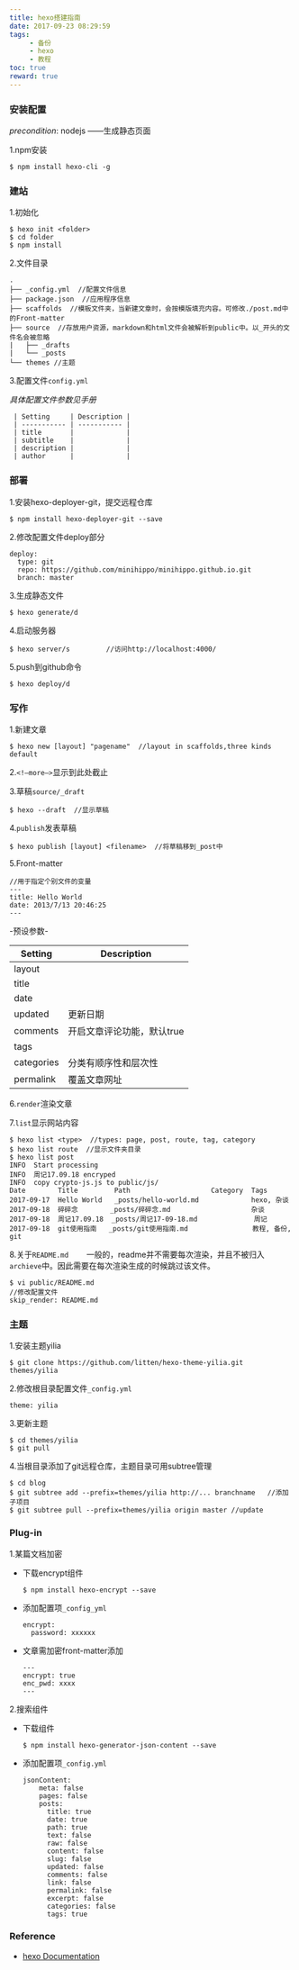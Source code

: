 ```yaml
---
title: hexo搭建指南
date: 2017-09-23 08:29:59
tags:
     - 备份
     - hexo
     - 教程
toc: true
reward: true
---
```


### 安装配置

*precondition*: nodejs ——生成静态页面
  
1.npm安装
   ~~~shell
   $ npm install hexo-cli -g
   ~~~
  
<!--more-->

### 建站

1.初始化
   ~~~shell
   $ hexo init <folder>
   $ cd folder
   $ npm install
   ~~~
2.文件目录
   ~~~shell
   .
   ├── _config.yml  //配置文件信息
   ├── package.json  //应用程序信息
   ├── scaffolds  //模板文件夹，当新建文章时，会按模版填充内容。可修改./post.md中的Front-matter
   ├── source  //存放用户资源，markdown和html文件会被解析到public中。以_开头的文件名会被忽略
   |   ├── _drafts  
   |   └── _posts
   └── themes //主题
   ~~~
3.配置文件`config.yml`
    
   *具体配置文件参数见手册*

     | Setting     | Description |
     | ----------- | ----------- |
     | title       |             |
     | subtitle    |             |
     | description |             |
     | author      |             |

### 部署

1.安装hexo-deployer-git，提交远程仓库
   ~~~shell
   $ npm install hexo-deployer-git --save
   ~~~
2.修改配置文件deploy部分
   ~~~shell
   deploy: 
     type: git
     repo: https://github.com/minihippo/minihippo.github.io.git
     branch: master
   ~~~
3.生成静态文件
   ~~~shell
   $ hexo generate/d
   ~~~
4.启动服务器
   ~~~shell
   $ hexo server/s         //访问http://localhost:4000/
   ~~~
5.push到github命令
   ~~~Shell
   $ hexo deploy/d
   ~~~

### 写作

1.新建文章
   ~~~shell
   $ hexo new [layout] "pagename"  //layout in scaffolds,three kinds default
   ~~~
2.`<!—more—>`显示到此处截止

3.草稿`source/_draft`
   ~~~shell
   $ hexo --draft  //显示草稿
   ~~~
4.`publish`发表草稿
   ~~~shell
   $ hexo publish [layout] <filename>  //将草稿移到_post中
   ~~~
5.Front-matter
   ~~~shell
   //用于指定个别文件的变量
   ---
   title: Hello World
   date: 2013/7/13 20:46:25
   ---
   ~~~
   -预设参数-

   | Setting    | Description     |
   | ---------- | --------------- |
   | layout     |                 |
   | title      |                 |
   | date       |                 |
   | updated    | 更新日期            |
   | comments   | 开启文章评论功能，默认true |
   | tags       |                 |
   | categories | 分类有顺序性和层次性      |
   | permalink  | 覆盖文章网址          |
6.`render`渲染文章
   
7.`list`显示网站内容
   ~~~shell
   $ hexo list <type>  //types: page, post, route, tag, category
   $ hexo list route  //显示文件夹目录
   $ hexo list post
   INFO  Start processing
   INFO  周记17.09.18 encryped
   INFO  copy crypto-js.js to public/js/
   Date        Title         Path                    Category  Tags
   2017-09-17  Hello World   _posts/hello-world.md             hexo, 杂谈
   2017-09-18  碎碎念        _posts/碎碎念.md                    杂谈
   2017-09-18  周记17.09.18  _posts/周记17-09-18.md              周记
   2017-09-18  git使用指南   _posts/git使用指南.md                教程, 备份, git
   ~~~
8.关于`README.md`
   　　一般的，readme并不需要每次渲染，并且不被归入`archieve`中。因此需要在每次渲染生成的时候跳过该文件。
   ~~~shell
   $ vi public/README.md
   //修改配置文件
   skip_render: README.md
   ~~~

### 主题

1.安装主题yilia
   ~~~shell
   $ git clone https://github.com/litten/hexo-theme-yilia.git themes/yilia
   ~~~
2.修改根目录配置文件`_config.yml`
   ~~~shell
   theme: yilia
   ~~~
3.更新主题
   ~~~shell
   $ cd themes/yilia
   $ git pull
   ~~~
4.当根目录添加了git远程仓库，主题目录可用subtree管理
   ~~~shell
   $ cd blog
   $ git subtree add --prefix=themes/yilia http://... branchname   //添加子项目
   $ git subtree pull --prefix=themes/yilia origin master //update
   ~~~

### Plug-in

1.某篇文档加密
   * 下载encrypt组件
     ~~~shell
     $ npm install hexo-encrypt --save
     ~~~
   * 添加配置项`_config_yml`
     ~~~shell
     encrypt:
       password: xxxxxx
     ~~~
   * 文章需加密front-matter添加
     ~~~shell
     ---
     encrypt: true
     enc_pwd: xxxx
     ---
     ~~~
2.搜索组件
   * 下载组件
     ~~~shell
     $ npm install hexo-generator-json-content --save
     ~~~
   * 添加配置项`_config.yml`
     ~~~shell
     jsonContent:
         meta: false
         pages: false
         posts:
           title: true
           date: true
           path: true
           text: false
           raw: false
           content: false
           slug: false
           updated: false
           comments: false
           link: false
           permalink: false
           excerpt: false
           categories: false
           tags: true
     ~~~

### Reference

- [hexo Documentation](https://hexo.io/docs/)


